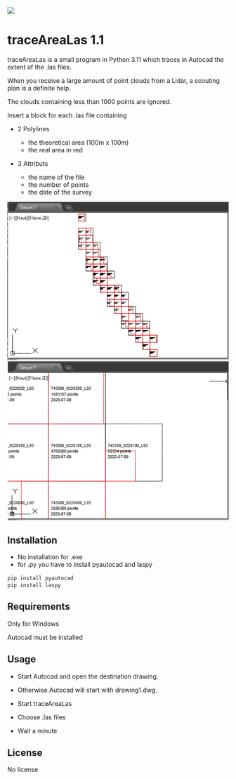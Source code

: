 ![](./img/illu.jpg)

# traceAreaLas 1.1

traceAreaLas is a small program in Python 3.11 which traces in Autocad the extent of the .las files.

When you receive a large amount of point clouds from a Lidar, a scouting plan is a definite help.

The clouds containing less than 1000 points are ignored.

Insert a block for each .las file containing

 - 2 Polylines
   - the theoretical area (100m x 100m)
   - the real area in red
   
 - 3 Attributs
   - the name of the file
   - the number of points
   - the date of the survey

![](./img/ilu1.jpg) ![](./img/ilu2.jpg)


## Installation

   - No installation for .exe
   - for .py you have to install pyautocad and laspy

```
pip install pyautocad
pip install laspy
```

## Requirements

  Only for Windows

  Autocad must be installed

## Usage

  - Start Autocad and open the destination drawing.

  - Otherwise Autocad will start with drawing1.dwg.

  - Start traceAreaLas

  - Choose .las files

  - Wait a minute


## License

  No license
